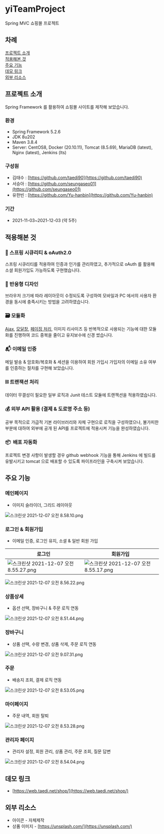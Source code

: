 # yiTeamProject
Spring MVC 쇼핑몰 프로젝트

## 차례

[프로젝트 소개](#프로젝트-소개)  
[적용해본 것](#적용해본-것)  
[주요 기능](#주요-기능)  
[데모 링크](#데모-링크)  
[외부 리소스](#외부-리소스)

## 프로젝트 소개

Spring Framework 를 활용하여 쇼핑몰 사이트를 제작해 보았습니다.

### 환경

- Spring Framework 5.2.6
- JDK 8u202
- Maven 3.8.4
- Server: CentOS8, Docker (20.10.11), Tomcat (8.5.69), MariaDB (latest), Nginx (latest), Jenkins (lts)

### 구성원

- 김태수 : [https://github.com/taedi90](https://github.com/taedi90)
- 서승아 : [https://github.com/seungaseo01](https://github.com/seungaseo01)
- 유한빈 : [https://github.com/Yu-hanbin](https://github.com/Yu-hanbin)

### 기간

- 2021-11-03~2021-12-03 (약 5주)

## 적용해본 것

### 🔐 스프링 시큐리티 & oAuth2.0

스프링 시큐리티를 적용하여 인증과 인가를 관리하였고, 추가적으로 oAuth 를 활용해 소셜 회원가입도 가능하도록 구현했습니다.

### 🧲 반응형 디자인

브라우저 크기에 따라 레이아웃이 수정되도록 구성하여 모바일과 PC 에서의 사용자 환경을 동시에 충족시키는 방법을 고려하였습니다.

### 🗃 모듈화

[Ajax](https://log.taedi.net/vanillajs-ajax-module/), [모달창](https://log.taedi.net/vanillajs-modal-window/), [페이징 처리](http://localhost:1313/spring-mybatis-paging/), 이미지 리사이즈 등 반복적으로 사용되는 기능에 대한 모듈화를 진행하여 코드 중복을 줄이고 유지보수에 신경 썼습니다.

### 📬 이메일 인증

메일 발송 & 암호화/복호화 & 세션을 이용하여 회원 가입시 가입자의 이메일 소유 여부를 인증하는 절차를 구현해 보았습니다.

### ⛓ 트랜잭션 처리

데이터 무결성이 필요한 일부 로직과 Junit 테스트 모듈에 트랜잭션을 적용하였습니다.

### 💰 외부 API 활용 (결제 & 도로명 주소 등)

공부 목적으로 가급적 기본 라이브러리와 자체 구현으로 로직을 구성하였으나, 불가피한 부분에 대하여 외부에 공개 된 API를 프로젝트에 적용시켜 기능을 완성하였습니다.



### 📦  배포 자동화

프로젝트 변경 사항이 발생할 경우 github webhook 기능을 통해 Jenkins 에 빌드를 유발시키고 tomcat 으로 배포할 수 있도록 파이프라인을 구축시켜 보았습니다.

## 주요 기능

### 메인페이지

- 이미지 슬라이더, 그리드 레이아웃

![스크린샷 2021-12-07 오전 8.58.10.png](images/pic-0007.png)

### 로그인 & 회원가입

- 이메일 인증, 로그인 유지, 소셜 & 일반 회원 가입

로그인|회원가입
|---|---|
![스크린샷 2021-12-07 오전 8.55.27.png](images/pic-0009.png)|![스크린샷 2021-12-07 오전 8.55.17.png](images/pic-0001.png)

![스크린샷 2021-12-07 오전 8.56.22.png](images/pic-0003.png)

### 상품상세

- 옵션 선택, 장바구니 &  주문 로직 연동

![스크린샷 2021-12-07 오전 8.51.44.png](images/pic-0008.png)

### 장바구니

- 상품 선택, 수량 변경, 상품 삭제, 주문 로직 연동

![스크린샷 2021-12-07 오전 9.07.31.png](images/pic-0004.png)

### 주문

- 배송지 조회, 결제 로직 연동

![스크린샷 2021-12-07 오전 8.53.05.png](images/pic-0005.png)

### 마이페이지

- 주문 내역, 회원 탈퇴

![스크린샷 2021-12-07 오전 8.53.28.png](images/pic-0002.png)

### 관리자 페이지

- 관리자 설정, 회원 관리, 상품 관리, 주문 조회, 질문 답변

![스크린샷 2021-12-07 오전 8.54.04.png](images/pic-0006.png)

## 데모 링크

- [https://web.taedi.net/shop/](https://web.taedi.net/shop/)

## 외부 리소스

- 아이콘 - 자체제작
- 상품 이미지 - [https://unsplash.com/](https://unsplash.com/)
